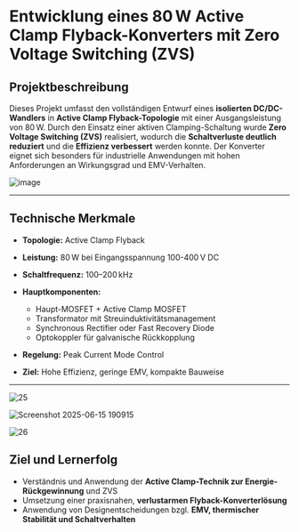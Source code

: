 # Entwicklung eines 80 W Active Clamp Flyback-Konverters mit Zero Voltage Switching (ZVS)

## Projektbeschreibung

Dieses Projekt umfasst den vollständigen Entwurf eines **isolierten DC/DC-Wandlers** in **Active Clamp Flyback-Topologie** mit einer Ausgangsleistung von 80 W. Durch den Einsatz einer aktiven Clamping-Schaltung wurde **Zero Voltage Switching (ZVS)** realisiert, wodurch die **Schaltverluste deutlich reduziert** und die **Effizienz verbessert** werden konnte. Der Konverter eignet sich besonders für industrielle Anwendungen mit hohen Anforderungen an Wirkungsgrad und EMV-Verhalten.

![image](https://github.com/user-attachments/assets/1c9412f3-065e-44c8-8128-3e2888b207fb)

---

## Technische Merkmale

* **Topologie:** Active Clamp Flyback
* **Leistung:** 80 W bei Eingangsspannung 100-400 V DC
* **Schaltfrequenz:** 100–200 kHz
* **Hauptkomponenten:**

  * Haupt-MOSFET + Active Clamp MOSFET
  * Transformator mit Streuinduktivitätsmanagement
  * Synchronous Rectifier oder Fast Recovery Diode
  * Optokoppler für galvanische Rückkopplung
* **Regelung:** Peak Current Mode Control
* **Ziel:** Hohe Effizienz, geringe EMV, kompakte Bauweise
---

![25](https://github.com/user-attachments/assets/d222f884-ba0a-4eeb-8431-4fc5efd23c81)

![Screenshot 2025-06-15 190915](https://github.com/user-attachments/assets/b0e20f8b-ed87-4f29-8e08-d5c1681b9986)

![26](https://github.com/user-attachments/assets/7488c4c7-f9c5-489a-ad4f-e0a22a38d88f)

## Ziel und Lernerfolg

* Verständnis und Anwendung der **Active Clamp-Technik zur Energie-Rückgewinnung** und ZVS
* Umsetzung einer praxisnahen, **verlustarmen Flyback-Konverterlösung**
* Anwendung von Designentscheidungen bzgl. **EMV, thermischer Stabilität und Schaltverhalten**


